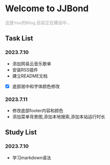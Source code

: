 <!--
 * @Descripttion: 
 * @version: 
 * @Author: 雷宇琦
 * @Date: 2023-07-10 16:01:45
 * @LastEditors: 雷宇琦
 * @LastEditTime: 2023-07-10 16:29:09
-->
# Welcome to JJBond

**<font face="Helvetica" color="#C0C0C0">这是Yan的Blog,目前正在建设中...</font>**

## Task List

### 2023.7.10

- 添加网易云音乐歌单
- 安装RSS插件
- 建立README文档
- [x] 底部居中和字体颜色修改

### 2023.7.11

- 修改底部footer内容和颜色
- 添加菜单背景图,添加本地搜索,添加本站运行时长

## Study List

### 2023.7.10

- 学习markdown语法
